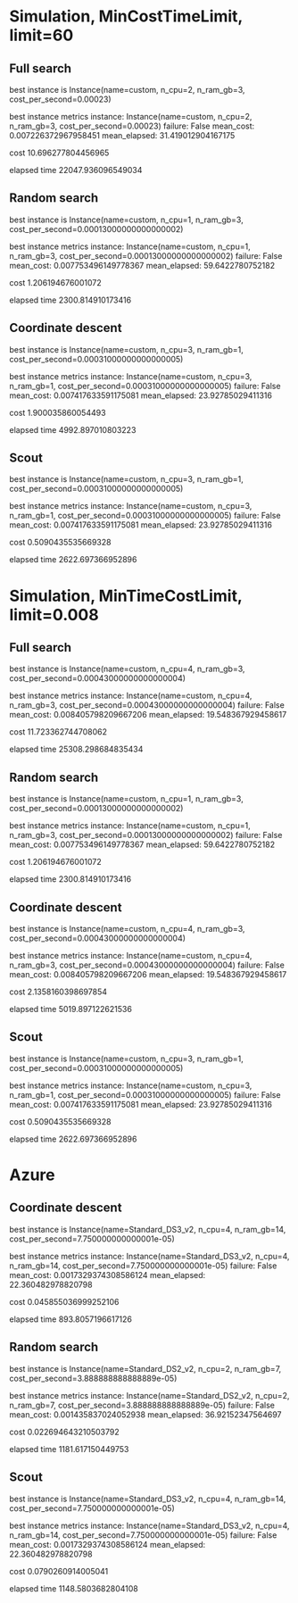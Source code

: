# Simulation, MinCostTimeLimit, limit=60

## Full search

best instance is Instance(name=custom, n_cpu=2, n_ram_gb=3, cost_per_second=0.00023)

best instance metrics instance: Instance(name=custom, n_cpu=2, n_ram_gb=3, cost_per_second=0.00023) failure: False mean_cost: 0.007226372967958451 mean_elapsed: 31.419012904167175

cost 10.696277804456965

elapsed time 22047.936096549034

## Random search
best instance is Instance(name=custom, n_cpu=1, n_ram_gb=3, cost_per_second=0.00013000000000000002)

best instance metrics instance: Instance(name=custom, n_cpu=1, n_ram_gb=3, cost_per_second=0.00013000000000000002) failure: False mean_cost: 0.007753496149778367 mean_elapsed: 59.6422780752182

cost 1.206194676001072

elapsed time 2300.814910173416

## Coordinate descent
best instance is Instance(name=custom, n_cpu=3, n_ram_gb=1, cost_per_second=0.00031000000000000005)

best instance metrics instance: Instance(name=custom, n_cpu=3, n_ram_gb=1, cost_per_second=0.00031000000000000005) failure: False mean_cost: 0.007417633591175081 mean_elapsed: 23.92785029411316

cost 1.900035860054493

elapsed time 4992.897010803223

## Scout
best instance is Instance(name=custom, n_cpu=3, n_ram_gb=1, cost_per_second=0.00031000000000000005)

best instance metrics instance: Instance(name=custom, n_cpu=3, n_ram_gb=1, cost_per_second=0.00031000000000000005) failure: False mean_cost: 0.007417633591175081 mean_elapsed: 23.92785029411316

cost 0.5090435535669328

elapsed time 2622.697366952896

# Simulation, MinTimeCostLimit, limit=0.008

## Full search

best instance is Instance(name=custom, n_cpu=4, n_ram_gb=3, cost_per_second=0.00043000000000000004)

best instance metrics instance: Instance(name=custom, n_cpu=4, n_ram_gb=3, cost_per_second=0.00043000000000000004) failure: False mean_cost: 0.008405798209667206 mean_elapsed: 19.548367929458617

cost 11.723362744708062

elapsed time 25308.298684835434

## Random search
best instance is Instance(name=custom, n_cpu=1, n_ram_gb=3, cost_per_second=0.00013000000000000002)


best instance metrics instance: Instance(name=custom, n_cpu=1, n_ram_gb=3, cost_per_second=0.00013000000000000002) failure: False mean_cost: 0.007753496149778367 mean_elapsed: 59.6422780752182

cost 1.206194676001072

elapsed time 2300.814910173416

## Coordinate descent
best instance is Instance(name=custom, n_cpu=4, n_ram_gb=3, cost_per_second=0.00043000000000000004)

best instance metrics instance: Instance(name=custom, n_cpu=4, n_ram_gb=3, cost_per_second=0.00043000000000000004) failure: False mean_cost: 0.008405798209667206 mean_elapsed: 19.548367929458617

cost 2.1358160398697854

elapsed time 5019.897122621536

## Scout
best instance is Instance(name=custom, n_cpu=3, n_ram_gb=1, cost_per_second=0.00031000000000000005)

best instance metrics instance: Instance(name=custom, n_cpu=3, n_ram_gb=1, cost_per_second=0.00031000000000000005) failure: False mean_cost: 0.007417633591175081 mean_elapsed: 23.92785029411316

cost 0.5090435535669328

elapsed time 2622.697366952896

# Azure
## Coordinate descent
best instance is Instance(name=Standard_DS3_v2, n_cpu=4, n_ram_gb=14, cost_per_second=7.750000000000001e-05)

best instance metrics instance: Instance(name=Standard_DS3_v2, n_cpu=4, n_ram_gb=14, cost_per_second=7.750000000000001e-05) failure: False mean_cost: 0.0017329374308586124 mean_elapsed: 22.360482978820798

cost 0.045855036999252106

elapsed time 893.8057196617126

## Random search
best instance is Instance(name=Standard_DS2_v2, n_cpu=2, n_ram_gb=7, cost_per_second=3.888888888888889e-05)

best instance metrics instance: Instance(name=Standard_DS2_v2, n_cpu=2, n_ram_gb=7, cost_per_second=3.888888888888889e-05) failure: False mean_cost: 0.001435837024052938 mean_elapsed: 36.92152347564697

cost 0.022694643210503792

elapsed time 1181.617150449753

## Scout
best instance is Instance(name=Standard_DS3_v2, n_cpu=4, n_ram_gb=14, cost_per_second=7.750000000000001e-05)

best instance metrics instance: Instance(name=Standard_DS3_v2, n_cpu=4, n_ram_gb=14, cost_per_second=7.750000000000001e-05) failure: False mean_cost: 0.0017329374308586124 mean_elapsed: 22.360482978820798

cost 0.0790260914005041

elapsed time 1148.5803682804108
